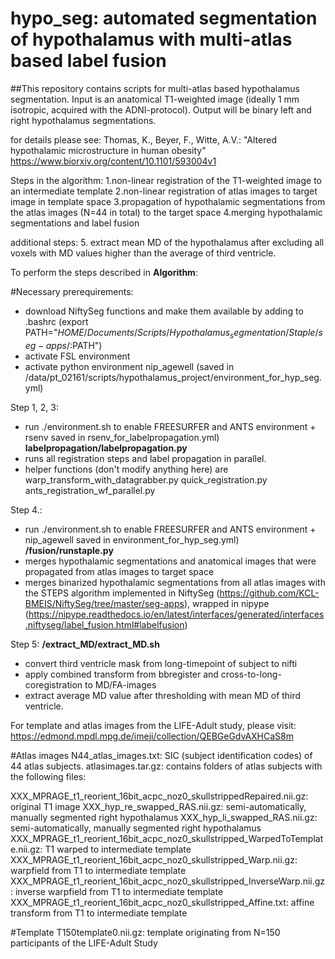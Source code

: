 # hypo_seg: automated segmentation of hypothalamus with multi-atlas based label fusion

##This repository contains scripts for multi-atlas based hypothalamus segmentation. 
Input is an anatomical T1-weighted image (ideally 1 mm isotropic, acquired with the ADNI-protocol).
Output will be binary left and right hypothalamus segmentations.

for details please see: 
Thomas, K., Beyer, F., Witte, A.V.: "Altered hypothalamic microstructure in human obesity"
https://www.biorxiv.org/content/10.1101/593004v1

Steps in the algorithm: 
1.non-linear registration of the T1-weighted image to an intermediate template
2.non-linear registration of atlas images to target image in template space
3.propagation of hypothalamic segmentations from the atlas images (N=44 in total) to the target space
4.merging hypothalamic segmentations and label fusion

additional steps:
5. extract mean MD of the hypothalamus after excluding all voxels with MD values higher than the average of third ventricle.

To perform the steps described in **Algorithm**:

#Necessary prerequirements:
- download NiftySeg functions and make them available by adding to .bashrc (export PATH="$HOME/Documents/Scripts/Hypothalamus_segmentation/Staple/seg-apps/:$PATH")
- activate FSL environment
- activate python environment nip_agewell (saved in /data/pt_02161/scripts/hypothalamus_project/environment_for_hyp_seg.yml)

Step 1, 2, 3: 
- run ./environment.sh to enable FREESURFER and ANTS environment + rsenv saved in rsenv_for_labelpropagation.yml)
**labelpropagation/labelpropagation.py**
- runs all registration steps and label propagation in parallel.
- helper functions (don't modify anything here) are
	warp_transform_with_datagrabber.py
	quick_registration.py
	ants_registration_wf_parallel.py

Step 4.:
- run ./environment.sh to enable FREESURFER and ANTS environment + nip_agewell saved in environment_for_hyp_seg.yml)
**/fusion/runstaple.py**
- merges hypothalamic segmentations and anatomical images that were propagated from atlas images to target space
- merges binarized hypothalamic segmentations from all atlas images with the STEPS algorithm implemented in NiftySeg (https://github.com/KCL-BMEIS/NiftySeg/tree/master/seg-apps), wrapped in nipype (https://nipype.readthedocs.io/en/latest/interfaces/generated/interfaces.niftyseg/label_fusion.html#labelfusion)

Step 5:
**/extract_MD/extract_MD.sh**
- convert third ventricle mask from long-timepoint of subject to nifti
- apply combined transform from bbregister and cross-to-long-coregistration to MD/FA-images
- extract average MD value after thresholding with mean MD of third ventricle.

For template and atlas images from the LIFE-Adult study, please visit: https://edmond.mpdl.mpg.de/imeji/collection/QEBGeGdvAXHCaS8m

#Atlas images
N44_atlas_images.txt: SIC (subject identification codes) of 44 atlas subjects.
atlasimages.tar.gz: contains folders of atlas subjects with the following files:

XXX_MPRAGE_t1_reorient_16bit_acpc_noz0_skullstrippedRepaired.nii.gz: original T1 image
XXX_hyp_re_swapped_RAS.nii.gz: semi-automatically, manually segmented right hypothalamus
XXX_hyp_li_swapped_RAS.nii.gz: semi-automatically, manually segmented right hypothalamus
XXX_MPRAGE_t1_reorient_16bit_acpc_noz0_skullstripped_WarpedToTemplate.nii.gz: T1 warped to intermediate template
XXX_MPRAGE_t1_reorient_16bit_acpc_noz0_skullstripped_Warp.nii.gz: warpfield from T1 to intermediate template
XXX_MPRAGE_t1_reorient_16bit_acpc_noz0_skullstripped_InverseWarp.nii.gz: inverse warpfield from T1 to intermediate template
XXX_MPRAGE_t1_reorient_16bit_acpc_noz0_skullstripped_Affine.txt: affine transform from T1 to intermediate template

#Template
T150template0.nii.gz: template originating from N=150 participants of the LIFE-Adult Study
